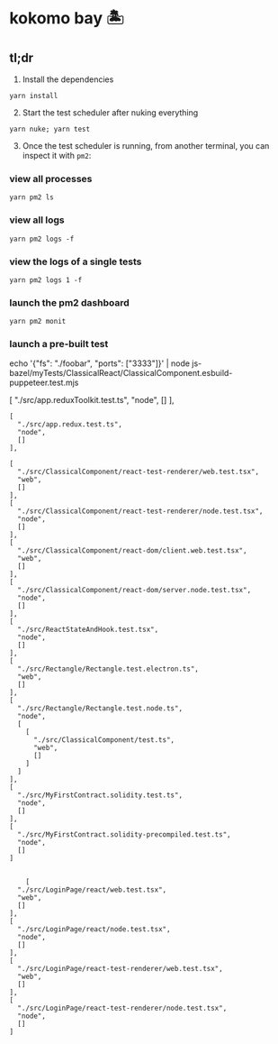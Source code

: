 # kokomo bay 🏝

## tl;dr

1. Install the dependencies

`yarn install`

2. Start the test scheduler after nuking everything

`yarn nuke; yarn test`

3. Once the test scheduler is running, from another terminal, you can inspect it with `pm2`:

### view all processes

`yarn pm2 ls`

### view all logs

`yarn pm2 logs -f`

### view the logs of a single tests

`yarn pm2 logs 1 -f`

### launch the pm2 dashboard

`yarn pm2 monit`

### launch a pre-built test

echo '{"fs": "./foobar", "ports": ["3333"]}' | node js-bazel/myTests/ClassicalReact/ClassicalComponent.esbuild-puppeteer.test.mjs

[
      "./src/app.reduxToolkit.test.ts",
      "node",
      []
    ],

    [
      "./src/app.redux.test.ts",
      "node",
      []
    ],

    [
      "./src/ClassicalComponent/react-test-renderer/web.test.tsx",
      "web",
      []
    ],
    [
      "./src/ClassicalComponent/react-test-renderer/node.test.tsx",
      "node",
      []
    ],
    [
      "./src/ClassicalComponent/react-dom/client.web.test.tsx",
      "web",
      []
    ],
    [
      "./src/ClassicalComponent/react-dom/server.node.test.tsx",
      "node",
      []
    ],
    [
      "./src/ReactStateAndHook.test.tsx",
      "node",
      []
    ],
    [
      "./src/Rectangle/Rectangle.test.electron.ts",
      "web",
      []
    ],
    [
      "./src/Rectangle/Rectangle.test.node.ts",
      "node",
      [
        [
          "./src/ClassicalComponent/test.ts",
          "web",
          []
        ]
      ]
    ],
    [
      "./src/MyFirstContract.solidity.test.ts",
      "node",
      []
    ],
    [
      "./src/MyFirstContract.solidity-precompiled.test.ts",
      "node",
      []
    ]


        [
      "./src/LoginPage/react/web.test.tsx",
      "web",
      []
    ],
    [
      "./src/LoginPage/react/node.test.tsx",
      "node",
      []
    ],
    [
      "./src/LoginPage/react-test-renderer/web.test.tsx",
      "web",
      []
    ],
    [
      "./src/LoginPage/react-test-renderer/node.test.tsx",
      "node",
      []
    ]